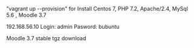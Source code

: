 "vagrant up --provision"  for  Install Centos 7, PHP 7.2, Apache/2.4, MySql 5.6 , Moodle 3.7

192.168.56.10
Login: admin
Pasword: bubuntu

Moodle 3.7 stable tgz download
